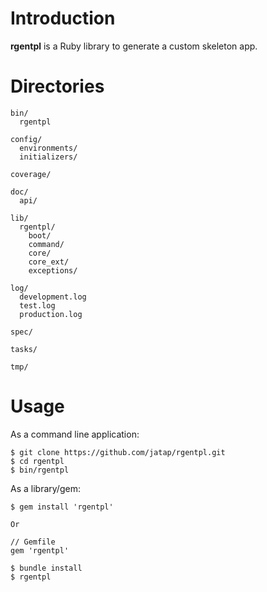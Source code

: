 Introduction
============

**rgentpl** is a Ruby library to generate a custom skeleton app.

Directories
===========

    bin/
      rgentpl

    config/
      environments/
      initializers/

    coverage/

    doc/
      api/

    lib/
      rgentpl/
        boot/
        command/
        core/
        core_ext/
        exceptions/

    log/
      development.log
      test.log
      production.log

    spec/

    tasks/

    tmp/

Usage
=====

As a command line application:

    $ git clone https://github.com/jatap/rgentpl.git
    $ cd rgentpl
    $ bin/rgentpl

As a library/gem:

    $ gem install 'rgentpl'

    Or

    // Gemfile
    gem 'rgentpl'

    $ bundle install
    $ rgentpl
